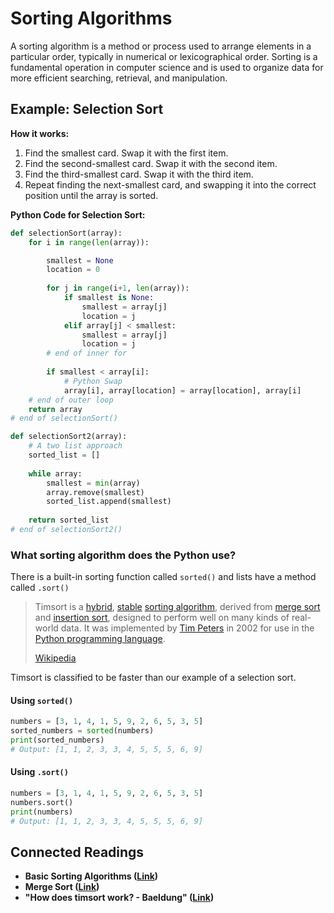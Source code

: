# Sorting Algorithms

A sorting algorithm is a method or process used to arrange elements in a particular order, typically in numerical or lexicographical order. Sorting is a fundamental operation in computer science and is used to organize data for more efficient searching, retrieval, and manipulation.

## Example: Selection Sort

**How it works:**

1. Find the smallest card. Swap it with the first item.
2. Find the second-smallest card. Swap it with the second item.
3. Find the third-smallest card. Swap it with the third item.
4. Repeat finding the next-smallest card, and swapping it into the correct position until the array is sorted.

**Python Code for Selection Sort:**

```python
def selectionSort(array):
    for i in range(len(array)):

        smallest = None
        location = 0
        
        for j in range(i+1, len(array)):
            if smallest is None:
                smallest = array[j]
                location = j
            elif array[j] < smallest:
                smallest = array[j]
                location = j
        # end of inner for
        
        if smallest < array[i]:
            # Python Swap
            array[i], array[location] = array[location], array[i]
    # end of outer loop
    return array
# end of selectionSort()

def selectionSort2(array):
    # A two list approach
    sorted_list = []
    
    while array:
        smallest = min(array)
        array.remove(smallest)
        sorted_list.append(smallest)
    
    return sorted_list
# end of selectionSort2()
```

### What sorting algorithm does the Python use?

There is a built-in sorting function called `sorted()` and lists have a method called `.sort()`

> Timsort is a [hybrid](https://en.wikipedia.org/wiki/Hybrid\_algorithm), [stable](https://en.wikipedia.org/wiki/Category:Stable\_sorts) [sorting algorithm](https://en.wikipedia.org/wiki/Sorting\_algorithm), derived from [merge sort](https://en.wikipedia.org/wiki/Merge\_sort) and [insertion sort](https://en.wikipedia.org/wiki/Insertion\_sort), designed to perform well on many kinds of real-world data. It was implemented by [Tim Peters](https://en.wikipedia.org/wiki/Tim\_Peters\_\(software\_engineer\)) in 2002 for use in the [Python programming language](https://en.wikipedia.org/wiki/Python\_\(programming\_language\)).
>
> [Wikipedia](https://en.wikipedia.org/wiki/Timsort)

Timsort is classified to be faster than our example of a selection sort.

#### Using `sorted()`

```python
numbers = [3, 1, 4, 1, 5, 9, 2, 6, 5, 3, 5]
sorted_numbers = sorted(numbers)
print(sorted_numbers)
# Output: [1, 1, 2, 3, 3, 4, 5, 5, 5, 6, 9]
```

#### Using `.sort()`

```python
numbers = [3, 1, 4, 1, 5, 9, 2, 6, 5, 3, 5]
numbers.sort()
print(numbers)
# Output: [1, 1, 2, 3, 3, 4, 5, 5, 5, 6, 9]
```

## Connected Readings

* **Basic Sorting Algorithms (**[**Link**](../introduction-to-algorithmic-thinking/basic-algorithms/basic-sorting-algorithms.md)**)**
* **Merge Sort (**[**Link**](../introduction-to-algorithmic-thinking/divide-and-conquer/merge-sort.md)**)**
* **"How does timsort work? - Baeldung" (**[**Link**](https://www.baeldung.com/cs/timsort)**)**
